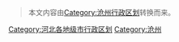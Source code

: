 > 本文内容由[Category:沧州行政区划](https://zh.wikipedia.org/wiki/Category:沧州行政区划)转换而来。




















[Category:河北各地级市行政区划](https://zh.wikipedia.org/wiki/Category:河北各地级市行政区划 "wikilink") [Category:沧州](https://zh.wikipedia.org/wiki/Category:沧州 "wikilink")